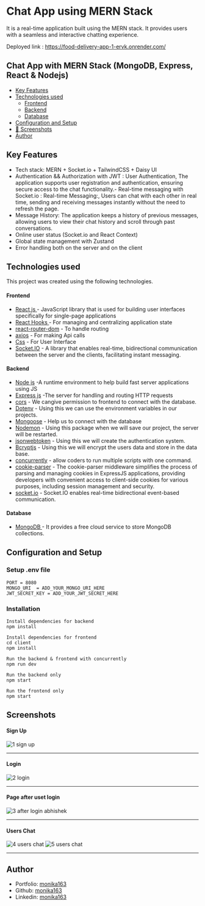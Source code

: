 # Chat App using MERN Stack

It is a real-time application built using the MERN stack. It provides users with a seamless and interactive chatting experience.

Deployed link : https://food-delivery-app-1-ervk.onrender.com/

## Chat App with MERN Stack (MongoDB, Express, React & Nodejs)

- [Key Features](#key-features)
- [Technologies used](#technologies-used)
  - [Frontend](#frontend)
  - [Backend](#backend)
  - [Database](#database)
- [Configuration and Setup](#configuration-and-setup)
- [📸 Screenshots](#screenshots)
- [Author](#author)

## Key Features

- Tech stack: MERN + Socket.io + TailwindCSS + Daisy UI
- Authentication && Authorization with JWT : User Authentication, The application supports user registration and authentication, ensuring secure access to the chat functionality.- Real-time messaging with Socket.io : Real-time Messaging:, Users can chat with each other in real time, sending and receiving messages instantly without the need to refresh the page.
- Message History: The application keeps a history of previous messages, allowing users to view their chat history and scroll through past conversations.
- Online user status (Socket.io and React Context)
- Global state management with Zustand
- Error handling both on the server and on the client

## Technologies used

This project was created using the following technologies.

#### Frontend

- [React js ](https://www.npmjs.com/package/react) - JavaScript library that is used for building user interfaces specifically for single-page applications
- [React Hooks ](https://reactjs.org/docs/hooks-intro.html) - For managing and centralizing application state
- [react-router-dom](https://www.npmjs.com/package/react-router-dom) - To handle routing
- [axios](https://www.npmjs.com/package/axios) - For making Api calls
- [Css](https://developer.mozilla.org/en-US/docs/Web/CSS) - For User Interface
- [Socket.IO](https://www.npmjs.com/package/socket.io-client) - A library that enables real-time, bidirectional communication between the server and the clients, facilitating instant messaging.

#### Backend

- [Node js](https://nodejs.org/en/) -A runtime environment to help build fast server applications using JS
- [Express js](https://www.npmjs.com/package/express) -The server for handling and routing HTTP requests
- [cors](https://www.npmjs.com/package/cors) - We cangive permission to frontend to connect with the database.
- [Dotenv](https://www.npmjs.com/package/dotenv) - Using this we can use the environment variables in our projects.
- [Mongoose](https://mongoosejs.com/) - Help us to connect with the database
- [Nodemon](https://www.npmjs.com/package/nodemon) - Using this package when we will save our project, the server will be restarted.
- [jsonwebtoken](https://www.npmjs.com/package/jsonwebtoken) - Using this we will create the authentication system.
- [Bcryptjs](https://www.npmjs.com/package/bcryptjs) - Using this we will encrypt the users data and store in the data base.
- [concurrently](https://www.npmjs.com/package/concurrently) - allow coders to run multiple scripts with one command.
- [cookie-parser](https://www.npmjs.com/package/cookie-parser) - The cookie-parser middleware simplifies the process of parsing and managing cookies in ExpressJS applications, providing developers with convenient access to client-side cookies for various purposes, including session management and security.
- [socket.io](https://www.npmjs.com/package/socket.io) - Socket.IO enables real-time bidirectional event-based communication.

#### Database

- [MongoDB ](https://www.mongodb.com/) - It provides a free cloud service to store MongoDB collections.

## Configuration and Setup

### Setup .env file

```shell
PORT = 8080
MONGO_URI  = ADD_YOUR_MONGO_URI_HERE
JWT_SECRET_KEY = ADD_YOUR_JWT_SECRET_HERE

```

### Installation

```shell
Install dependencies for backend
npm install

Install dependencies for frontend
cd client
npm install

Run the backend & frontend with concurrently
npm run dev

Run the backend only
npm start

Run the frontend only
npm start
```

## Screenshots

#### Sign Up

![1  sign up](https://github.com/user-attachments/assets/41e27966-f7d2-440c-915b-2f69798c064c)

---

#### Login

![2 login](https://github.com/user-attachments/assets/405485de-a662-48cf-9b99-05d0c9dcd843)

---

#### Page after uset login

![3 after login abhishek](https://github.com/user-attachments/assets/5b4cb6b3-479d-47aa-8115-6c521ae299c4)

---

#### Users Chat

![4  users chat](https://github.com/user-attachments/assets/d0c93134-6805-469f-82f7-02cdcf27044d)
![5  users chat](https://github.com/user-attachments/assets/c1daba20-fb05-456d-9695-41b5ab034750)

---

## Author

- Portfolio: [monika163](----)
- Github: [monika163](https://github.com/monika163)
- Linkedin: [monika163](https://www.linkedin.com/in/monika-dewangan-78a427149/)

